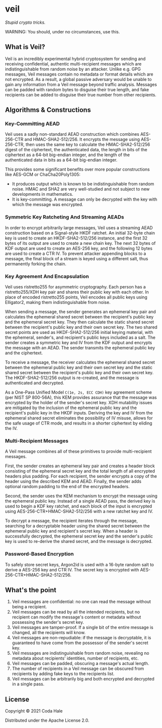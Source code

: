 # veil

_Stupid crypto tricks._

WARNING: You should, under no circumstances, use this.

## What is Veil?

Veil is an incredibly experimental hybrid cryptosystem for sending and receiving confidential,
authentic multi-recipient messages which are indistinguishable from random noise by an attacker.
Unlike e.g. GPG messages, Veil messages contain no metadata or format details which are not
encrypted. As a result, a global passive adversary would be unable to gain any information from a
Veil message beyond traffic analysis. Messages can be padded with random bytes to disguise their
true length, and fake recipients can be added to disguise their true number from other recipients.

## Algorithms & Constructions

### Key-Committing AEAD

Veil uses a sadly non-standard AEAD construction which combines AES-256-CTR and HMAC-SHA2-512/256.
It encrypts the message using AES-256-CTR, then uses the same key to calculate the
HMAC-SHA2-512/256 digest of the ciphertext, the authenticated data, the length in bits of the
ciphertext as a 64-bit big-endian integer, and the length of the authenticated data in bits as a
64-bit big-endian integer.

This provides some significant benefits over more popular constructions like AES-GCM or
ChaCha20Poly1305:

* It produces output which is known to be indistinguishable from random noise. HMAC and SHA2 are
  very well-studied and not subject to new developments in mathematics.
* It is key-committing. A message can only be decrypted with the key with which the message was
  encrypted.

### Symmetric Key Ratcheting And Streaming AEADs

In order to encrypt arbitrarily large messages, Veil uses a streaming AEAD construction based on a
Signal-style HKDF ratchet. An initial 32-byte chain key is used to create an HKDF-SHA2-512/256
instance, and the first 32 bytes of its output are used to create a new chain key. The next 32 bytes
of KDF output are used to create an AES-256 key, and the following 12 bytes are used to create a CTR
IV. To prevent attacker appending blocks to a message, the final block of a stream is keyed using a
different salt, thus permanently forking the chain.

### Key Agreement And Encapsulation

Veil uses ristretto255 for asymmetric cryptography. Each person has a ristretto255/XDH key pair and
shares their public key with each other. In place of encoded ristretto255 points, Veil encodes all
public keys using Elligator2, making them indistinguishable from noise.

When sending a message, the sender generates an ephemeral key pair and calculates the ephemeral
shared secret between the recipient's public key and the ephemeral secret key. They then calculate
the static shared secret between the recipient's public key and their own secret key. The two shared
secret points are used as HKDF-SHA2-512/256 initial keying material, with the ephemeral, sender's,
and recipient's public keys included as a salt. The sender creates a symmetric key and IV from the
KDF output and encrypts the message with an AEAD. The sender transmits the ephemeral public key and
the ciphertext.

To receive a message, the receiver calculates the ephemeral shared secret between the ephemeral
public key and their own secret key and the static shared secret between the recipient's public key
and their own secret key. The HKDF-SHA2-512/256 output is re-created, and the message is
authenticated and decrypted.

As a One-Pass Unified Model `C(1e, 2s, ECC CDH)` key agreement scheme (per NIST SP 800-56A), this
KEM provides assurance that the message was encrypted by the holder of the sender's secret key. XDH
mutability issues are mitigated by the inclusion of the ephemeral public key and the recipient's
public key in the HKDF inputs. Deriving the key and IV from the ephemeral shared secret eliminates
the possibility of IV misuse, allows for the safe usage of CTR mode, and results in a shorter
ciphertext by eliding the IV.

### Multi-Recipient Messages

A Veil message combines all of these primitives to provide multi-recipient messages.

First, the sender creates an ephemeral key pair and creates a header block consisting of the
ephemeral secret key and the total length of all encrypted headers plus padding. For each recipient,
the sender encrypts a copy of the header using the described KEM and AEAD. Finally, the sender adds
optional random padding to the end of the encrypted headers.

Second, the sender uses the KEM mechanism to encrypt the message using the ephemeral public key.
Instead of a single AEAD pass, the derived key is used to begin a KDF key ratchet, and each block of
the input is encrypted using AES-256-CTR+HMAC-SHA2-512/256 with a new ratchet key and IV.

To decrypt a message, the recipient iterates through the message, searching for a decryptable header
using the shared secret between the ephemeral public key and recipient's secret key. When a header
is successfully decrypted, the ephemeral secret key and the sender's public key is used to re-derive
the shared secret, and the message is decrypted.

### Password-Based Encryption

To safely store secret keys, Argon2id is used with a 16-byte random salt to derive a AES-256 key and
CTR IV. The secret key is encrypted with AES-256-CTR+HMAC-SHA2-512/256.

## What's the point

1. Veil messages are confidential: no one can read the message without being a recipient.
2. Veil messages can be read by all the intended recipients, but no recipient can modify the
   message's content or metadata without possessing the sender's secret key.
3. Veil messages are tamper-proof. If a single bit of the entire message is changed, all the
   recipients will know.
4. Veil messages are non-repudiable: if the message is decryptable, it is guaranteed to have come
   from the possessor of the sender's secret key.
5. Veil messages are indistinguishable from random noise, revealing no metadata about recipients'
   identities, number of recipients, etc.
6. Veil messages can be padded, obscuring a message's actual length.
7. The number of recipients in a Veil message can be obscured from recipients by adding fake keys
   to the recipients list.
8. Veil messages can be arbitrarily big and both encrypted and decrypted in a single pass.

## License

Copyright © 2021 Coda Hale

Distributed under the Apache License 2.0.
